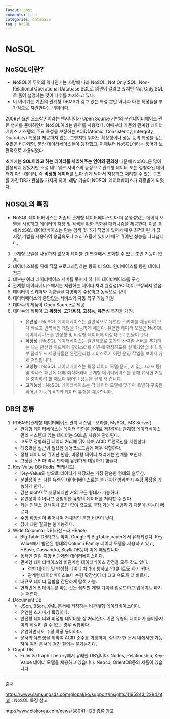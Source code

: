 ```yaml
---
layout: post
comments: true
categories: database
tag : NoSQL
---
```


# NoSQL

## NoSQL이란?

- NoSQL이 무엇의 약자인지는 사람에 따라 NoSQL, Not Only SQL, Non-Relational Operational Database SQL로 의견이 갈리고 있지만 Not Only SQL로 풀어 설명하는 것이 다수를 차지하고 있다.
- 이 이야기는 기존의 관계형 DBMS가 갖고 있는 특성 뿐만 아니라 다른 특성들을 부가적으로 지원한다는 의미이다.



2009년 요한 오스칼손이라는 엔지니어가 Open Source 기반의 분산데이터베이스 관련 행사를 준비하면서 NoSQL이라는 용어를 사용했다. 이때부터 기존의 관계형 데이터베이스 시스템의 주요 특성을 보장하는 ACID(Atomic, Consistency, Intergrity, Duarabity) 특성을 제공하지 않는, 그렇지만 뛰어난 확장성이나 성능 등의 특성을 갖는 수많은 비관계형, 분산 데이터베이스들이 등장했고, 이때부터 NoSQL이라는 용어가 보편적으로 사용되었다.



초기에는 **SQL이라고 하는 데이터를 처리해주는 언어의 편의성** 때문에 NoSQL은 많이 활용되지 않았지만 소셜 네트워크 서비스의 등장으로 관계형 데이터 또는 정형화된 데이터가 아닌 데이터, 즉 **비정형 데이터**를 보다 쉽게 담아서 저장하고 처리할 수 있는 구조를 가진 DB가 관심을 가지게 되며, 해당 기술이 NOSQL 데이터베이스가 각광받게 되었다.



## NOSQL의 특징

- NoSQL 데이터베이스는 기존의 관계형 데이터베이스보다 더 융통성있는 데이터 모델을 사용하고 데이터의 저장 및 검색을 위한 특화된 매커니즘을 제공한다. 이를 통해 NoSQL 데이터베이스는 단순 검색 및 추가 작업에 있어서 매우 최적화된 키 값 저장 기법을 사용하여 응답속도나 처리 효율에 있어서 매우 뛰어난 성능을 나타냅니다.

1. 관계형 모델을 사용하지 않으며 테이블 간 연결해서 조회할 수 있는 조인 기능이 없음.
2. 데이터 조회를 위해 직접 프로그래밍하는 등의 비 SQL 인터페이스를 통한 데이터 접근
3. 대부분 여러 데이터베이스 서버를 묶어서 하나이 데이터베이스를 구성
4. 관계형 데이터베이스에서는 지원하는 데이터 처리 완결성(ACID)이 보장되지 않음.
5. 데이터의 스키마와 속성들을 다양하게 수용하고 동적으로 정의
6. 데이터베이스의 중단없는 서비스와 자동 복구 기능 지원
7. 대다수의 제품이 Open Source로 제공
8. 대다수의 제품이 고 **확장성**, **고가용성**, **고성능**, **유연성** 특징을 가짐.

> - **유연성** : NoSQL 데이터베이스는 일반적으로 유연한 스키마를 제공하여 보다 빠르고 반복적인 개발을 가능하게 해준다. 유연한 데이터 모델은 NoSQL데이터베이스를 반정형 및 비정형 데이터에 이상적으로 만들어 준다.
> - **확장성** : NoSQL 데이터베이스는 일반적으로 고가의 강력한 서버를 추가하는 대신 분산형 하드웨어 클러스터를 이용해 확장하도록 설계되었습니다. 일부 클라우드 제공자들은 완전관리형 서비스로서 이런 운영 작업을 보이지 않게 처리합니다.
> - **고성능** : NoSQL 데이터베이스는 특정 데이터 모델(문서, 키 값, 그래프 등) 및 액세스 패턴에 대해 최적화되어 관계형 데이터베이스를 통해 유사한 기능을 충족하려 할 때보다 뛰어난 성능을 얻게 해 줍니다.
> - **고기능성** : NoSQL 데이터베이스는 각 데이터 모델에 맞추어 특별히 구축된 뛰어난 기능의 API와 데이터 유형을 제공합니다.



## DB의 종류

1. RDBMS(관계형 데이터베이스 관리 시스템 - 오라클, MySQL, MS Server)
   - 관계형 데이터베이스는 데이터 집합을 **관계**로 저장한다. 관계형 데이터베이스 관리 시스템에 있는 데이터는 SQL을 사용해 관리된다. 
   - 고도로 정형화된 데이터 처리에 뛰어나며 ACID 트랜잭션을 지원한다. 
   - 계층화된 접근이 필요한 응용프로그램에 매우 적합하다.
   - 정형 데이터에 뛰어난 만큼, 비정형 데이터 처리에는 한계를 보인다.
   - 고정된 스키마 역시 변화에 유연하게 대응하기 힘들다.
2. Key-Value DB(Redis, 멤캐시드)
   - Key-Value의 쌍으로 데이터가 저장되는 가장 단순한 형태의 솔루션.
   - 분할성이 커 다른 유형의 데이터베이스로는 불가능한 범위까지 수평 확장을 가능하게 한다.
   - 값은 blob으로 저장되지만 거의 모든 형태가 가능하다.
   - 유연성이 뛰어나고 광범위한 유형의 데이터를 처리할 수 있다.
   - 키는 인덱스 검색이나 조인 없이 값으로 곧장 가는데 사용하기 때문에 성능이 빠르다.
   - 수평 확장성이 뛰어나며 전체적인 운영 비용이 낮다.
   - 값에 대한 질의는 불가능하다.
3. Wide Columnar DB(카산드라 HBase)
   - Big Table DB라고도 하며, Google의 BigTable paper에서 유래되었다. Key Value에서 발전된 형태의 Column Family 데이터 모델을 사용하고 있고, HBase, Cassandra, ScyllaDB등이 이에 해당합니다.
   - 동적인 칼럼 지향 비관계형 데이터베이스이다.
   - 관계형 데이터베이스와 비관계형 데이터베이스 장점을 모두 갖고 있다.
     - 정형 데이터 및 반정형 데이터 처리에 능하고 업데이트도 하기 쉽다.
     - 관계형 데이터베이스보다 수평 확장성이 더 크고 속도가 더 빠르다.
   - 대규모 데이터 집합을 간단하게 탐색 가능.
   - 한꺼번에 업데이트를 하는 것은 쉽지만 개별 기록을 업로드하고 업데이트 하기는 어렵다.
4. Document DB
   - JSon, BSon, XML 문서에 저장하는 비관계형 데이터비이스이다.
   - 유연한 스키마가 특징이다.
   - 반전형 데이터와 비정형 데이터를 잘 처리한다. 어떤 유형의 데이터가 들어올지 미리 확실히 알 수 없는 경우 적합하다.
   - 유연하면서도 수평 확장 용이하다.
   - 문서의 유연성을 위하여 ACID 준수를 희생하며, 질의가 한 문서 내에서만 가능하며 여러 문서에 걸친 질의는 불가능하다.
5. Graph DB
   - Euler & Graph Therory에서 유래한 DB입니다. Nodes, Relationship, Key-Value 데이터 모델을 채용하고 있습니다. Neo4J, OrientDB등의 제품이 있습니다.



---

출처

https://www.samsungsds.com/global/ko/support/insights/1195843_2284.html : NoSQL 특징 참고

http://www.ciokorea.com/news/38041 : DB 종류 참고